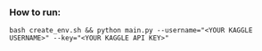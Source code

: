 ### How to run:
```
bash create_env.sh && python main.py --username="<YOUR KAGGLE USERNAME>" --key="<YOUR KAGGLE API KEY>"
``` 
